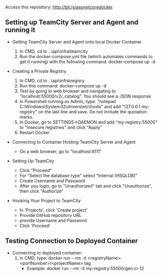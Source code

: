 Access this repository: http://bit.ly/aspnetcoredocker

## Setting up TeamCity Server and Agent and running it

- Getting TeamCity Server and Agent onto local Docker Container
    1) In CMD, cd to ..\api\infra\teamcity
    2) Run the docker-compose.yml file (which automates commands to get it running) with the following command: docker-compose up -d

- Creating a Private Registry
    1) In CMD, cd to ..\api\infra\regisry
    2) Run this command: docker-compose up -d
    3) Test by going to web browser and navigating to "localhost:55000/v2/_catalog". You should see a JSON response
    4) In Powershell running as Admin, type: "notepad C:\Windows\System32\drivers\etc\hosts" and add "127.0.0.1 my-registry" on the last
       line and save. Do not include the quotation marks.
    5) In Docker, go to SETTINGS->DAEMON and add "my-registry:55000" to "Insecure registries" and click "Apply"
    6) Restart Docker
    
- Connecting to Container Hosting TeamCity Server and Agent
    - On a web browser, go to "localhost:8111"

- Setting Up TeamCity
    - Click "Proceed"
    - For "Select the database type" select "Internal (HSQLDB)"
    - Create Username and Password
    - After you login, go to "Unauthorized" tab and click "Unauthorize", then click "Authorize"
  
- Hooking Your Project to TeamCity
    - In 'Projects', click 'Create project'
    - Provide GitHub repository URL
    - provide Username and Password
    - Click 'Proceed'

## Testing Connection to Deployed Container
- Connecting to deployed container:
    1) in CMD, type: docker run --rm -it \<registryName>:\<portNumber>/\<projectName>:tag
        - Example: docker run --rm -it my-registry:55000/gen:ci-12
